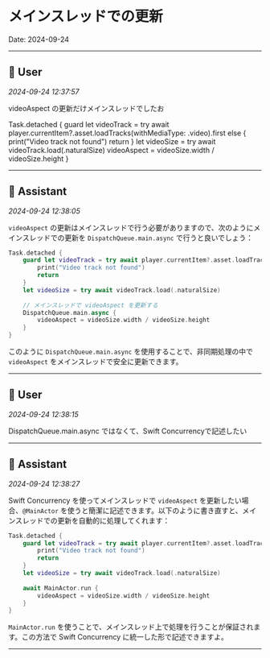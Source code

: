 # メインスレッドでの更新

Date: 2024-09-24

---

## 👤 User
*2024-09-24 12:37:57*

videoAspect の更新だけメインスレッドでしたお

Task.detached {
                        guard let videoTrack = try await player.currentItem?.asset.loadTracks(withMediaType: .video).first else {
                            print("Video track not found")
                            return
                        }
                        let videoSize = try await videoTrack.load(.naturalSize)
                        videoAspect = videoSize.width / videoSize.height
                    }

---

## 🤖 Assistant
*2024-09-24 12:38:05*

`videoAspect` の更新はメインスレッドで行う必要がありますので、次のようにメインスレッドでの更新を `DispatchQueue.main.async` で行うと良いでしょう：

```swift
Task.detached {
    guard let videoTrack = try await player.currentItem?.asset.loadTracks(withMediaType: .video).first else {
        print("Video track not found")
        return
    }
    let videoSize = try await videoTrack.load(.naturalSize)
    
    // メインスレッドで videoAspect を更新する
    DispatchQueue.main.async {
        videoAspect = videoSize.width / videoSize.height
    }
}
```

このように `DispatchQueue.main.async` を使用することで、非同期処理の中で `videoAspect` をメインスレッドで安全に更新できます。

---

## 👤 User
*2024-09-24 12:38:15*

DispatchQueue.main.async ではなくて、Swift Concurrencyで記述したい

---

## 🤖 Assistant
*2024-09-24 12:38:27*

Swift Concurrency を使ってメインスレッドで `videoAspect` を更新したい場合、`@MainActor` を使うと簡潔に記述できます。以下のように書き直すと、メインスレッドでの更新を自動的に処理してくれます：

```swift
Task.detached {
    guard let videoTrack = try await player.currentItem?.asset.loadTracks(withMediaType: .video).first else {
        print("Video track not found")
        return
    }
    let videoSize = try await videoTrack.load(.naturalSize)
    
    await MainActor.run {
        videoAspect = videoSize.width / videoSize.height
    }
}
```

`MainActor.run` を使うことで、メインスレッド上で処理を行うことが保証されます。この方法で Swift Concurrency に統一した形で記述できますよ。

---
